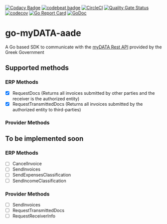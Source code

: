 [![Codacy Badge](https://app.codacy.com/project/badge/Grade/835877cc4dbf479b92178bbe1e3c0fdc)](https://www.codacy.com/gh/ppapapetrou76/go-mydata-aade/dashboard?utm_source=github.com&amp;utm_medium=referral&amp;utm_content=ppapapetrou76/go-mydata-aade&amp;utm_campaign=Badge_Grade)
[![codebeat badge](https://codebeat.co/badges/91b671db-b1f8-49cc-b299-fc772f45ff52)](https://codebeat.co/projects/github-com-ppapapetrou76-go-mydata-aade-main)
[![CircleCI](https://circleci.com/gh/ppapapetrou76/go-mydata-aade/tree/main.svg?style=svg)](https://circleci.com/gh/ppapapetrou76/go-mydata-aade/tree/main)
[![Quality Gate Status](https://sonarcloud.io/api/project_badges/measure?project=ppapapetrou76_go-mydata-aade&metric=alert_status)](https://sonarcloud.io/summary/new_code?id=ppapapetrou76_go-mydata-aade)
[![codecov](https://codecov.io/gh/ppapapetrou76/go-mydata-aade/branch/main/graph/badge.svg?token=CX3I6LDF3J)](https://codecov.io/gh/ppapapetrou76/go-mydata-aade)
[![Go Report Card](https://goreportcard.com/badge/github.com/ppapapetrou76/go-mydata-aade)](https://goreportcard.com/report/github.com/ppapapetrou76/go-mydata-aade)
[![GoDoc](https://godoc.org/github.com/ppapapetrou76/go-mydata-aade?status.svg)](https://pkg.go.dev/github.com/ppapapetrou76/go-mydata-aade)

# go-myDATA-aade
A Go based SDK to communicate with the [myDATA Rest API](https://mydata-prod-apim.portal.azure-api.net/docs/services/mydata-prod-api-func/operations/post-cancelinvoice) provided by the Greek Government

## Supported methods
### ERP Methods
- [x] RequestDocs (Returns all invoices submitted by other parties and the receiver is the authorized entity)
- [x] RequestTransmittedDocs (Returns all invoices submitted by the authorized entity to third-parties)

### Provider Methods

## To be implemented soon
### ERP Methods
- [ ] CancelInvoice
- [ ] SendInvoices
- [ ] SendExpensesClassification
- [ ] SendIncomeClassification

### Provider Methods
- [ ] SendInvoices
- [ ] RequestTransmittedDocs
- [ ] RequestReceiverInfo

